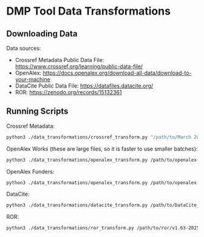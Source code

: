 # DMP Tool Data Transformations 

## Downloading Data
Data sources:
* Crossref Metadata Public Data File: https://www.crossref.org/learning/public-data-file/
* OpenAlex: https://docs.openalex.org/download-all-data/download-to-your-machine
* DataCite Public Data File: https://datafiles.datacite.org/
* ROR: https://zenodo.org/records/15132361

## Running Scripts
Crossref Metadata:
```bash
python3 ./data_transformations/crossref_transform.py "/path/to/March 2025 Public Data File from Crossref" /path/to/transformed/crossref
```

OpenAlex Works (these are large files, so it is faster to use smaller batches):
```bash
python3 ./data_transformations/openalex_transform.py /path/to/openalex-snapshot /path/to/transformed/openalex works --max-file-processes=4 --batch-size=4
```

OpenAlex Funders:
```bash
python3 ./data_transformations/openalex_transform.py /path/to/openalex-snapshot /path/to/transformed/openalex funders
```

DataCite:
```bash
python3 ./data_transformations/datacite_transform.py /path/to/DataCite_Public_Data_File_2024 /path/to/transformed/datacite
```

ROR:
```bash
python3 ./data_transformations/ror_transform.py /path/to/ror/v1.63-2025-04-03-ror-data/v1.63-2025-04-03-ror-data_schema_v2.json /path/to/transformed/ror
```